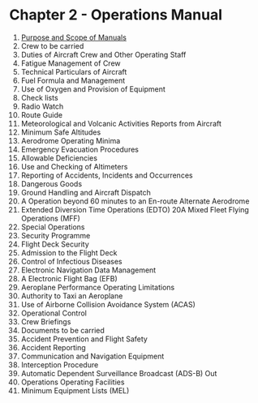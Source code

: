# Chapter 2 - Operations Manual
1. [Purpose and Scope of Manuals](./PurposeAndScopeOfManuals.md)
2. Crew to be carried
3. Duties of Aircraft Crew and Other Operating Staff
4. Fatigue Management of Crew
5. Technical Particulars of Aircraft
6. Fuel Formula and Management
7. Use of Oxygen and Provision of Equipment
8. Check lists
9. Radio Watch
10. Route Guide
11. Meteorological and Volcanic Activities Reports from Aircraft
12. Minimum Safe Altitudes
13. Aerodrome Operating Minima
14. Emergency Evacuation Procedures
15. Allowable Deficiencies
16. Use and Checking of Altimeters
17. Reporting of Accidents, Incidents and Occurrences
18. Dangerous Goods
19. Ground Handling and Aircraft Dispatch
19. A Operation beyond 60 minutes to an En-route Alternate Aerodrome
20. Extended Diversion Time Operations (EDTO) 20A Mixed Fleet Flying Operations (MFF)
21. Special Operations
22. Security Programme
23. Flight Deck Security
24. Admission to the Flight Deck
25. Control of Infectious Diseases
26. Electronic Navigation Data Management
26. A Electronic Flight Bag (EFB)
27. Aeroplane Performance Operating Limitations
28. Authority to Taxi an Aeroplane
29. Use of Airborne Collision Avoidance System (ACAS)
30. Operational Control
31. Crew Briefings
32. Documents to be carried
33. Accident Prevention and Flight Safety
34. Accident Reporting
35. Communication and Navigation Equipment
36. Interception Procedure
37. Automatic Dependent Surveillance Broadcast (ADS-B) Out
38. Operations Operating Facilities
39. Minimum Equipment Lists (MEL)
